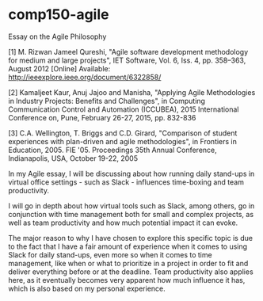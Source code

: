 # comp150-agile
Essay on the Agile Philosophy

[1] M. Rizwan Jameel Qureshi, "Agile software development methodology for medium and large projects", IET Software, Vol. 6, Iss. 4, pp. 358–363, August 2012 [Online] Available: http://ieeexplore.ieee.org/document/6322858/

[2] Kamaljeet Kaur, Anuj Jajoo  and Manisha, "Applying Agile Methodologies in Industry Projects: Benefits and Challenges", in Computing Communication Control and Automation (ICCUBEA), 2015 International Conference on, Pune, February 26-27, 2015, pp. 832-836

[3] C.A. Wellington, T. Briggs and C.D. Girard, "Comparison of student experiences with plan-driven and agile methodologies", in Frontiers in Education, 2005. FIE '05. Proceedings 35th Annual Conference, Indianapolis, USA, October 19-22, 2005


In my Agile essay, I will be discussing about how running daily stand-ups in virtual office settings - such as Slack - influences time-boxing and team productivity. 

I will go in depth about how virtual tools such as Slack, among others, go in conjunction with time management both for small and complex projects, as well as team productivity and how much potential impact it can evoke. 

The major reason to why I have chosen to explore this specific topic is due to the fact that I have a fair amount of experience when it comes to using Slack for daily stand-ups, even more so when it comes to time management, like when or what to prioritize in a project in order to fit and deliver everything before or at the deadline. Team productivity also applies here, as it eventually becomes very apparent how much influence it has, which is also based on my personal experience. 
